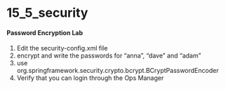 # 15_5_security

#### Password Encryption Lab

1. Edit the security-config.xml file <br />
2. encrypt and write the passwords for “anna”, “dave” and “adam” <br /> 
3. use org.springframework.security.crypto.bcrypt.BCryptPasswordEncoder <br />
4. Verify that you can login through the Ops Manager 
